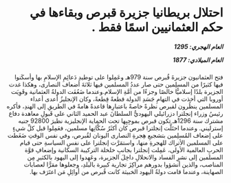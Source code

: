 <h1 dir="rtl">احتلال بريطانيا جزيرة قبرص وبقاءها في حكم العثمانيين اسمًا فقط .</h1>

<h5 dir="rtl">العام الهجري:  1295

العام الميلادي: 1877

</h5>

<p dir="rtl">فتح العثمانيون جزيرةَ قُبرص سنة 979هـ وعَمِلوا على توطيدِ دَعائِمِ الإسلامِ بها وأسكَنوا فيها كثيرًا من المسلِمين حتى صار عددُ المسلمين فيها ثلاثةَ أضعاف النصارى، وهكذا غدت الجزيرة بلدًا إسلاميًّا خالصًا وجزءًا من أمَّةِ الإسلام.وعندما ضَعُفَت الدولةُ العثمانية وقَوِيَت أوروبا التي أخذت في التهامِ جَسَدِ الدولة قطعةً قِطعةً، وكان الإنجليزُ أعدى أعداء المسلمين ينظُرون لقبرص نظرةً خاصةً باعتبارِها قاعدةً هامةً في الطريقِ إلى الهندِ، فأكره رئيسُ وزراء إنجلترا دزرائيلي اليهوديُّ السلطانَ عبد الحميد الثاني على قَبولِ معاهدة دفاع مشترك سنة 1296هـ تكون قبرص بموجِبِها تحت الحماية الإنجليزية نظيرَ 92800 جنيه إسترليني. وعندما احتَلَّت إنجلترا قبرص كان أكثَرُ سُكَّانِها مسلمين، فعَمِلوا قبل كلِّ شيءٍ على إضعاف المُسلِمين بتشجيعِ هِجرةِ النصارى اليونان لقُبرص، وفي نفس الوقتِ ضَغَطت على المسلمين الأتراك للهجرةِ منها، واستمَرَّت إنجلترا على نفسِ السياسةِ حتى قيام الحربِ العالمية الأولى، عَمِلت إنجلترا بجانبِ خلخلة التركيبة السكانية وإضعافِ قوَّة المسلمين إلى نشرِ الفساد والانحلالِ داخِلَ الجزيرة، وعَهِدوا إلى اليهود بالكثيرِ مِن المناصب، والذين أنشؤوا بدورهم مراكِزَ تجارية كبيرة بالبلدِ، وجعلوها مقرًّا لعصابات الصهاينة، وعندما قامت دولةُ اليهود الخبيثة كانت قُبرص من أوائِلِ مَن اعتَرَف بها.</p></br>
